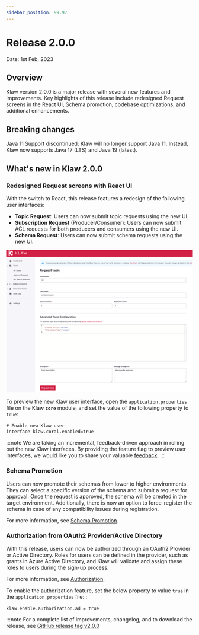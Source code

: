 ```yaml
---
sidebar_position: 99.97
---
```


# Release 2.0.0

Date: 1st Feb, 2023

## Overview

Klaw version 2.0.0 is a major release with several new features and
improvements. Key highlights of this release include redesigned Request
screens in the React UI, Schema promotion, codebase optimizations, and
additional enhancements.

## Breaking changes

Java 11 Support discontinued: Klaw will no longer support Java 11.
Instead, Klaw now supports Java 17 (LTS) and Java 19 (latest).

## What's new in Klaw 2.0.0

### Redesigned Request screens with React UI

With the switch to React, this release features a redesign of the
following user interfaces:

- **Topic Request**: Users can now submit topic requests using the new
  UI.
- **Subscription Request** (Producer/Consumer): Users can now submit
  ACL requests for both producers and consumers using the new UI.
- **Schema Request**: Users can now submit schema requests using the
  new UI.

![image](../../static/images/topic/RequestTopic-react.png)

To preview the new Klaw user interface, open the
`application.properties` file on the Klaw **`core`** module, and set the
value of the following property to `true`:

    # Enable new Klaw user
    interface klaw.coral.enabled=true

:::note
We are taking an incremental, feedback-driven approach in rolling out
the new Klaw interfaces. By providing the feature flag to preview user
interfaces, we would like you to share your valuable
[feedback](https://github.com/aiven/klaw/issues/new?assignees=&labels=&template=03_feature.md).
:::

### Schema Promotion

Users can now promote their schemas from lower to higher environments.
They can select a specific version of the schema and submit a request
for approval. Once the request is approved, the schema will be created
in the target environment. Additionally, there is now an option to
force-register the schema in case of any compatibility issues during
registration.

For more information, see [Schema
Promotion](../../docs/HowTo/schemas/Promote-a-schema).

### Authorization from OAuth2 Provider/Active Directory

With this release, users can now be authorized through an OAuth2
Provider or Active Directory. Roles for users can be defined in the
provider, such as grants in Azure Active Directory, and Klaw will
validate and assign these roles to users during the sign-up process.

For more information, see
[Authorization](../../docs/HowTo/authorization.md).

To enable the authorization feature, set the below property to value
`true` in the `application.properties` file: :

    klaw.enable.authorization.ad = true

:::note
For a complete list of improvements, changelog, and to download the
release, see [GitHub release tag v2.0.0](https://github.com/aiven/klaw/releases/tag/v2.0.0)
